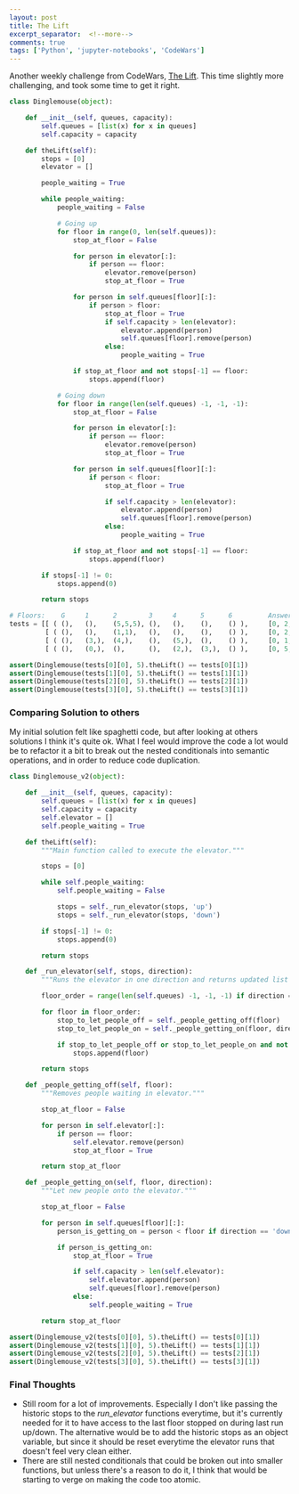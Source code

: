 ```yaml
---
layout: post
title: The Lift
excerpt_separator:  <!--more-->
comments: true
tags: ['Python', 'jupyter-notebooks', 'CodeWars']
---
```

Another weekly challenge from CodeWars, [The Lift](https://www.codewars.com/kata/the-lift/python). This time slightly more challenging, and took some time to get it right.


```python
class Dinglemouse(object):

    def __init__(self, queues, capacity):
        self.queues = [list(x) for x in queues]
        self.capacity = capacity

    def theLift(self):
        stops = [0]
        elevator = []

        people_waiting = True

        while people_waiting:
            people_waiting = False

            # Going up
            for floor in range(0, len(self.queues)):
                stop_at_floor = False

                for person in elevator[:]:
                    if person == floor:
                        elevator.remove(person)
                        stop_at_floor = True

                for person in self.queues[floor][:]:
                    if person > floor:
                        stop_at_floor = True
                        if self.capacity > len(elevator):
                            elevator.append(person)
                            self.queues[floor].remove(person)
                        else:
                            people_waiting = True

                if stop_at_floor and not stops[-1] == floor:
                    stops.append(floor)

            # Going down
            for floor in range(len(self.queues) -1, -1, -1):
                stop_at_floor = False

                for person in elevator[:]:
                    if person == floor:
                        elevator.remove(person)
                        stop_at_floor = True

                for person in self.queues[floor][:]:
                    if person < floor:
                        stop_at_floor = True

                        if self.capacity > len(elevator):
                            elevator.append(person)
                            self.queues[floor].remove(person)
                        else:
                            people_waiting = True

                if stop_at_floor and not stops[-1] == floor:
                    stops.append(floor)

        if stops[-1] != 0:
            stops.append(0)

        return stops
```


```python
# Floors:    G     1      2        3     4      5      6         Answers:
tests = [[ ( (),   (),    (5,5,5), (),   (),    (),    () ),     [0, 2, 5, 0]          ],
         [ ( (),   (),    (1,1),   (),   (),    (),    () ),     [0, 2, 1, 0]          ],
         [ ( (),   (3,),  (4,),    (),   (5,),  (),    () ),     [0, 1, 2, 3, 4, 5, 0] ],
         [ ( (),   (0,),  (),      (),   (2,),  (3,),  () ),     [0, 5, 4, 3, 2, 1, 0] ]]

assert(Dinglemouse(tests[0][0], 5).theLift() == tests[0][1])
assert(Dinglemouse(tests[1][0], 5).theLift() == tests[1][1])
assert(Dinglemouse(tests[2][0], 5).theLift() == tests[2][1])
assert(Dinglemouse(tests[3][0], 5).theLift() == tests[3][1])
```



### Comparing Solution to others
My initial solution felt like spaghetti code, but after looking at others solutions I think it's quite ok. What I feel would improve the code a lot would be to refactor it a bit to break out the nested conditionals into semantic operations, and in order to reduce code duplication.

<!--more-->


```python
class Dinglemouse_v2(object):

    def __init__(self, queues, capacity):
        self.queues = [list(x) for x in queues]
        self.capacity = capacity
        self.elevator = []
        self.people_waiting = True

    def theLift(self):
        """Main function called to execute the elevator."""

        stops = [0]

        while self.people_waiting:
            self.people_waiting = False

            stops = self._run_elevator(stops, 'up')
            stops = self._run_elevator(stops, 'down')

        if stops[-1] != 0:
            stops.append(0)

        return stops

    def _run_elevator(self, stops, direction):
        """Runs the elevator in one direction and returns updated list of all stops."""

        floor_order = range(len(self.queues) -1, -1, -1) if direction == 'down' else range(0, len(self.queues))

        for floor in floor_order:
            stop_to_let_people_off = self._people_getting_off(floor)
            stop_to_let_people_on = self._people_getting_on(floor, direction)

            if stop_to_let_people_off or stop_to_let_people_on and not stops[-1] == floor:
                stops.append(floor)

        return stops

    def _people_getting_off(self, floor):
        """Removes people waiting in elevator."""

        stop_at_floor = False

        for person in self.elevator[:]:
            if person == floor:
                self.elevator.remove(person)
                stop_at_floor = True

        return stop_at_floor

    def _people_getting_on(self, floor, direction):
        """Let new people onto the elevator."""

        stop_at_floor = False

        for person in self.queues[floor][:]:
            person_is_getting_on = person < floor if direction == 'down' else person > floor

            if person_is_getting_on:
                stop_at_floor = True

                if self.capacity > len(self.elevator):
                    self.elevator.append(person)
                    self.queues[floor].remove(person)
                else:
                    self.people_waiting = True

        return stop_at_floor
```


```python
assert(Dinglemouse_v2(tests[0][0], 5).theLift() == tests[0][1])
assert(Dinglemouse_v2(tests[1][0], 5).theLift() == tests[1][1])
assert(Dinglemouse_v2(tests[2][0], 5).theLift() == tests[2][1])
assert(Dinglemouse_v2(tests[3][0], 5).theLift() == tests[3][1])
```

### Final Thoughts
- Still room for a lot of improvements. Especially I don't like passing the historic stops to the _run_elevator_ functions everytime, but it's currently needed for it to have access to the last floor stopped on during last run up/down. The alternative would be to add the historic stops as an object variable, but since it should be reset everytime the elevator runs that doesn't feel very clean either.
- There are still nested conditionals that could be broken out into smaller functions, but unless there's a reason to do it, I think that would be starting to verge on making the code too atomic.
